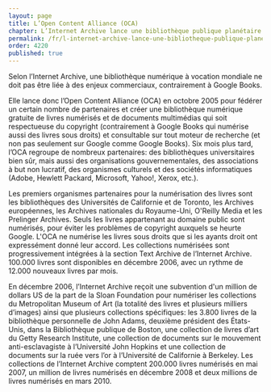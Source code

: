 ```yaml
---
layout: page
title: L’Open Content Alliance (OCA)
chapter: L’Internet Archive lance une bibliothèque publique planétaire
permalink: /fr/l-internet-archive-lance-une-bibliotheque-publique-planetaire/l-open-content-alliance/
order: 4220
published: true
---
```

<p>Selon l’Internet Archive, une bibliothèque numérique à vocation mondiale ne doit pas être liée à des enjeux commerciaux, contrairement à Google Books.</p>

<p>Elle lance donc l’Open Content Alliance (OCA) en octobre 2005 pour fédérer un certain nombre de partenaires et créer une bibliothèque numérique gratuite de livres numérisés et de documents multimédias qui soit respectueuse du copyright (contrairement à Google Books qui numérise aussi des livres sous droits) et consultable sur tout moteur de recherche (et non pas seulement sur Google comme Google Books). Six mois plus tard, l’OCA regroupe de nombreux partenaires: des bibliothèques universitaires bien sûr, mais aussi des organisations gouvernementales, des associations à but non lucratif, des organismes culturels et des sociétés informatiques (Adobe, Hewlett Packard, Microsoft, Yahoo!, Xerox, etc.).</p>

<p>Les premiers organismes partenaires pour la numérisation des livres sont les bibliothèques des Universités de Californie et de Toronto, les Archives européennes, les Archives nationales du Royaume-Uni, O'Reilly Media et les Prelinger Archives. Seuls les livres appartenant au domaine public sont numérisés, pour éviter les problèmes de copyright auxquels se heurte Google. L'OCA ne numérise les livres sous droits que si les ayants droit ont expressément donné leur accord. Les collections numérisées sont progressivement intégrées à la section Text Archive de l’Internet Archive. 100.000 livres sont disponibles en décembre 2006, avec un rythme de 12.000 nouveaux livres par mois.</p>

<p>En décembre 2006, l’Internet Archive reçoit une subvention d'un million de dollars US de la part de la Sloan Foundation pour numériser les collections du Metropolitan Museum of Art (la totalité des livres et plusieurs milliers d’images) ainsi que plusieurs collections spécifiques: les 3.800 livres de la bibliothèque personnelle de John Adams, deuxième président des États-Unis, dans la Bibliothèque publique de Boston, une collection de livres d’art du Getty Research Institute, une collection de documents sur le mouvement anti-esclavagiste à l’Université John Hopkins et une collection de documents sur la ruée vers l’or à l’Université de Californie à Berkeley. Les collections de l’Internet Archive comptent 200.000 livres numérisés en mai 2007, un million de livres numérisés en décembre 2008 et deux millions de livres numérisés en mars 2010.</p>